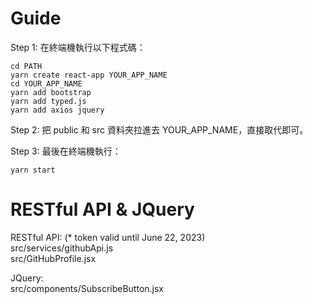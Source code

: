 # Guide

Step 1: 在終端機執行以下程式碼：

```
cd PATH
yarn create react-app YOUR_APP_NAME
cd YOUR_APP_NAME
yarn add bootstrap
yarn add typed.js
yarn add axios jquery
```

Step 2: 把 public 和 src 資料夾拉進去 YOUR_APP_NAME，直接取代即可。<br>

Step 3: 最後在終端機執行：

```
yarn start
```

# RESTful API & JQuery 

RESTful API: (* token valid until June 22, 2023) <br>
src/services/githubApi.js<br>
src/GitHubProfile.jsx<br>


JQuery:<br>
src/components/SubscribeButton.jsx<br>
